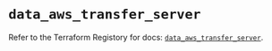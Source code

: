 # `data_aws_transfer_server`

Refer to the Terraform Registory for docs: [`data_aws_transfer_server`](https://registry.terraform.io/providers/hashicorp/aws/5.13.1/docs/data-sources/transfer_server).
